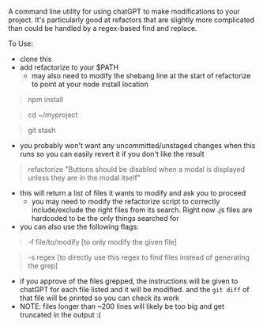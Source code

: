 A command line utility for using chatGPT to make modifications to your project.
It's particularly good at refactors that are slightly more complicated than 
could be handled by a regex-based find and replace. 

To Use:
  - clone this
  - add refactorize to your $PATH
    - may also need to modify the shebang line at the start
      of refactorize to point at your node install location

  > npm install
  
  > cd ~/myproject
  
  > git stash
  - you probably won't want any uncommitted/unstaged changes when this runs
    so you can easily revert it if you don't like the result

  > refactorize "Buttons should be disabled when a modal is displayed unless they are in the modal itself"
  - this will return a list of files it wants to modify and ask you to proceed
    - you may need to modify the refactorize script to correctly
      include/exclude the right files from its search.
      Right now .js files are hardcoded to be the only things searched for
  - you can also use the following flags:
  > -f file/to/modify [to only modify the given file]

  > -s regex [to directly use this regex to find files instead of generating the grep]

  
  - if you approve of the files grepped, the instructions will be given to chatGPT for each file listed
    and it will be modified. and the `git diff` of that file will be printed
    so you can check its work
  - NOTE: files longer than ~200 lines will likely be too big and get truncated
    in the output :(
